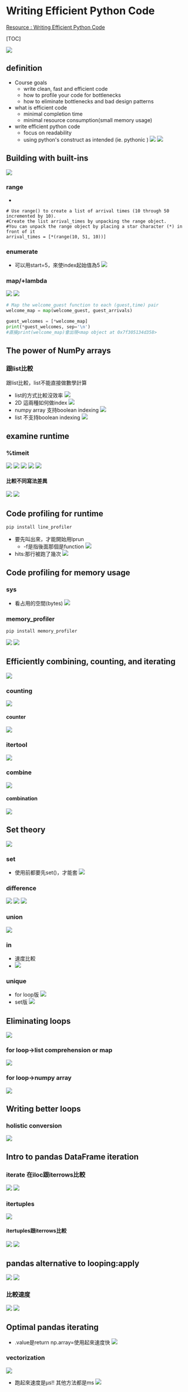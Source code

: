 # Writing Efficient Python Code
[Resource : Writing Efficient Python Code](https://campus.datacamp.com/courses/writing-efficient-python-code)

[TOC]

![](https://i.imgur.com/2RgnVm1.png)
## definition
- Course goals
    - write clean, fast and efficient code
    - how to profile your code for bottlenecks
    - how to eliminate bottlenecks and bad design patterns
- what is efficient code
    - minimal completion time
    - minimal resource consumption(small memory usage)
- write efficient python code
    - focus on readability
    - using python's construct as intended (ie. pythonic )
    ![](https://i.imgur.com/hSePX7H.png)
![](https://i.imgur.com/4De75ZI.png)


## Building with built-ins
![](https://i.imgur.com/a0Eltxf.png)
### range
- 
```pthon
# Use range() to create a list of arrival times (10 through 50 incremented by 10). 
#Create the list arrival_times by unpacking the range object.
#You can unpack the range object by placing a star character (*) in front of it
arrival_times = [*(range(10, 51, 10))]
```

### enumerate
- 可以用start=5，來使index起始值為5
![](https://i.imgur.com/NZ37uWQ.png)

### map/+lambda
![](https://i.imgur.com/RzjwJyG.png)
![](https://i.imgur.com/J3y2LpE.png)
```python
# Map the welcome_guest function to each (guest,time) pair
welcome_map = map(welcome_guest, guest_arrivals)

guest_welcomes = [*welcome_map]
print(*guest_welcomes, sep='\n')
#直接print(welcome_map)會出現<map object at 0x7f305134d358>
```

## The power of NumPy arrays
### 跟list比較
跟list比較，list不能直接做數學計算
- list的方式比較沒效率
![](https://i.imgur.com/cDX59ke.png)
- 2D 這兩種如何做index
![](https://i.imgur.com/ZSklNA1.png)
- numpy array 支持boolean indexing
![](https://i.imgur.com/ul1HylC.png)
- list 不支持boolean indexing
![](https://i.imgur.com/oL0LEUZ.png)

## examine runtime
### %timeit
![](https://i.imgur.com/dyz3sEx.png)
![](https://i.imgur.com/A0DpIuo.png)
![](https://i.imgur.com/Oxcq80E.png)
![](https://i.imgur.com/73mgFOr.png)
![](https://i.imgur.com/Zs6SWXH.png)
#### 比較不同寫法差異
![](https://i.imgur.com/e1C3Pby.png)
![](https://i.imgur.com/in0StXh.png)

## Code profiling for runtime
```python
pip install line_profiler
```
- 要先叫出來，才能開始用lprun
    - -f是指後面那個是function
![](https://i.imgur.com/oQ2oCcc.png)
- hits:那行被跑了幾次
![](https://i.imgur.com/dZTodOF.png)

## Code profiling for memory usage
### sys
- 看占用的空間(bytes)
![](https://i.imgur.com/XcjslCv.png)
### memory_profiler
```python
pip install memory_profiler
```
![](https://i.imgur.com/sIri8t7.png)
![](https://i.imgur.com/uOf3kDx.png)

## Efficiently combining, counting, and iterating

![](https://i.imgur.com/WIyyYR1.png)
### counting
![](https://i.imgur.com/HPo0dNc.png)
#### counter
![](https://i.imgur.com/LCjRdIu.png)
### itertool
![](https://i.imgur.com/XQv4w2a.png)
### combine
![](https://i.imgur.com/wRuVlYO.png)
#### combination
![](https://i.imgur.com/ZAs91Hi.png)

## Set theory
![](https://i.imgur.com/GNSx3gt.png)
### set
- 使用前都要先set()，才能套
![](https://i.imgur.com/oLQy79x.png)
### difference
![](https://i.imgur.com/7jvLm5H.png)
![](https://i.imgur.com/qGKfoVz.png)
![](https://i.imgur.com/k7l64sR.png)
### union
![](https://i.imgur.com/ktfrsJ9.png)
### in 
- 速度比較
- ![](https://i.imgur.com/fzZzoUo.png)
### unique
- for loop版
 ![](https://i.imgur.com/TqB8BID.png)
- set版
![](https://i.imgur.com/pZmaYjF.png)



## Eliminating loops

![](https://i.imgur.com/hiF7OW4.png)
### for loop->list comprehension or map
![](https://i.imgur.com/8oTqXa2.png)
### for loop->numpy array
![](https://i.imgur.com/lly4SJz.png)

## Writing better loops
### holistic conversion
![](https://i.imgur.com/RBpbgqy.png)

## Intro to pandas DataFrame iteration
### iterate 在iloc跟iterrows比較
![](https://i.imgur.com/0pWYNVw.png)
![](https://i.imgur.com/lbsWSEz.png)
### itertuples
![](https://i.imgur.com/c0qE4cg.png)
#### itertuples跟iterrows比較
![](https://i.imgur.com/jHRHDrF.png)
![](https://i.imgur.com/v1Cp9Wr.png)

## pandas alternative to looping:apply
![](https://i.imgur.com/BGwl2JE.png)
![](https://i.imgur.com/OBJgtbY.png)
### 比較速度
![](https://i.imgur.com/NBKptjy.png)
![](https://i.imgur.com/62AhNfs.png)

## Optimal pandas iterating

- .value是return np.array=使用起來速度快
![](https://i.imgur.com/GRrvWBX.png)
### vectorization
![](https://i.imgur.com/q82KyHv.png)
- 跑起來速度是μs!! 其他方法都是ms
![](https://i.imgur.com/22qFs4L.png)

